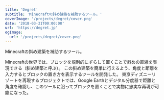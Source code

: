 ```yaml
---
title: 'Degret'
subtitle: 'Minecraftの斜め建築を補助するツール。'
coverImage: '/projects/degret/cover.png'
date: '2018-03-31T00:00:00'
url: 'https://degret.jp'
ogImage:
  url: '/projects/degret/cover.png'
---
```


Minecraftの斜め建築を補助するツール。

Minecraftの世界では、ブロックを規則的にずらして置くことで斜めの直線を表現できる（斜め建築と呼ぶ）。
この斜め建築を簡単に行えるよう、角度と距離を入力するとブロックの置き方を表示するツールを開発した。
東京ディズニーリゾートを再現するプロジェクトでは、Google Earthとデジタル分度器で距離と角度を確認し、このツールに沿ってブロックを置くことで実物に忠実な再現が可能になった。